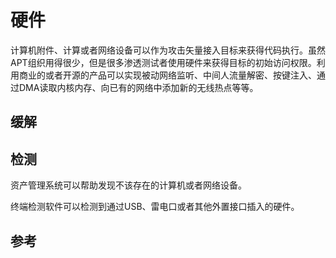 # 硬件

计算机附件、计算或者网络设备可以作为攻击矢量接入目标来获得代码执行。虽然APT组织用得很少，但是很多渗透测试者使用硬件来获得目标的初始访问权限。利用商业的或者开源的产品可以实现被动网络监听、中间人流量解密、按键注入、通过DMA读取内核内存、向已有的网络中添加新的无线热点等等。

## 缓解

## 检测

资产管理系统可以帮助发现不该存在的计算机或者网络设备。

终端检测软件可以检测到通过USB、雷电口或者其他外置接口插入的硬件。

## 参考



